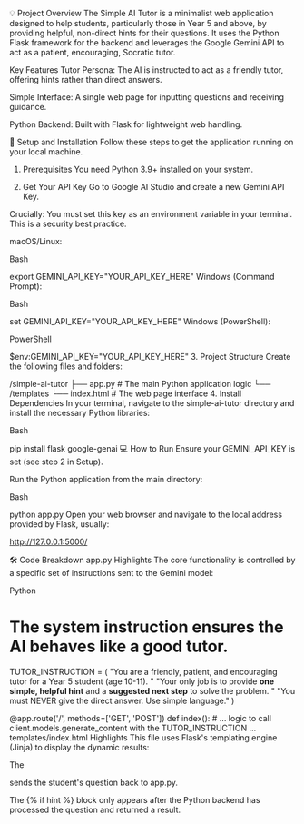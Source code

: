 💡 Project Overview
The Simple AI Tutor is a minimalist web application designed to help students, particularly those in Year 5 and above, by providing helpful, non-direct hints for their questions. It uses the Python Flask framework for the backend and leverages the Google Gemini API to act as a patient, encouraging, Socratic tutor.

Key Features
Tutor Persona: The AI is instructed to act as a friendly tutor, offering hints rather than direct answers.

Simple Interface: A single web page for inputting questions and receiving guidance.

Python Backend: Built with Flask for lightweight web handling.

🚀 Setup and Installation
Follow these steps to get the application running on your local machine.

1. Prerequisites
You need Python 3.9+ installed on your system.

2. Get Your API Key
Go to Google AI Studio and create a new Gemini API Key.

Crucially: You must set this key as an environment variable in your terminal. This is a security best practice.

macOS/Linux:

Bash

export GEMINI_API_KEY="YOUR_API_KEY_HERE"
Windows (Command Prompt):

Bash

set GEMINI_API_KEY="YOUR_API_KEY_HERE"
Windows (PowerShell):

PowerShell

$env:GEMINI_API_KEY="YOUR_API_KEY_HERE"
3. Project Structure
Create the following files and folders:

/simple-ai-tutor
├── app.py          # The main Python application logic
└── /templates
    └── index.html  # The web page interface
4. Install Dependencies
In your terminal, navigate to the simple-ai-tutor directory and install the necessary Python libraries:

Bash

pip install flask google-genai
💻 How to Run
Ensure your GEMINI_API_KEY is set (see step 2 in Setup).

Run the Python application from the main directory:

Bash

python app.py
Open your web browser and navigate to the local address provided by Flask, usually:

http://127.0.0.1:5000/

🛠️ Code Breakdown
app.py Highlights
The core functionality is controlled by a specific set of instructions sent to the Gemini model:

Python

# The system instruction ensures the AI behaves like a good tutor.
TUTOR_INSTRUCTION = (
    "You are a friendly, patient, and encouraging tutor for a Year 5 student (age 10-11). "
    "Your only job is to provide **one simple, helpful hint** and a **suggested next step** to solve the problem. "
    "You must NEVER give the direct answer. Use simple language."
)

@app.route('/', methods=['GET', 'POST'])
def index():
    # ... logic to call client.models.generate_content with the TUTOR_INSTRUCTION ...
templates/index.html Highlights
This file uses Flask's templating engine (Jinja) to display the dynamic results:

The <form method="POST"> sends the student's question back to app.py.

The {% if hint %} block only appears after the Python backend has processed the question and returned a result.
